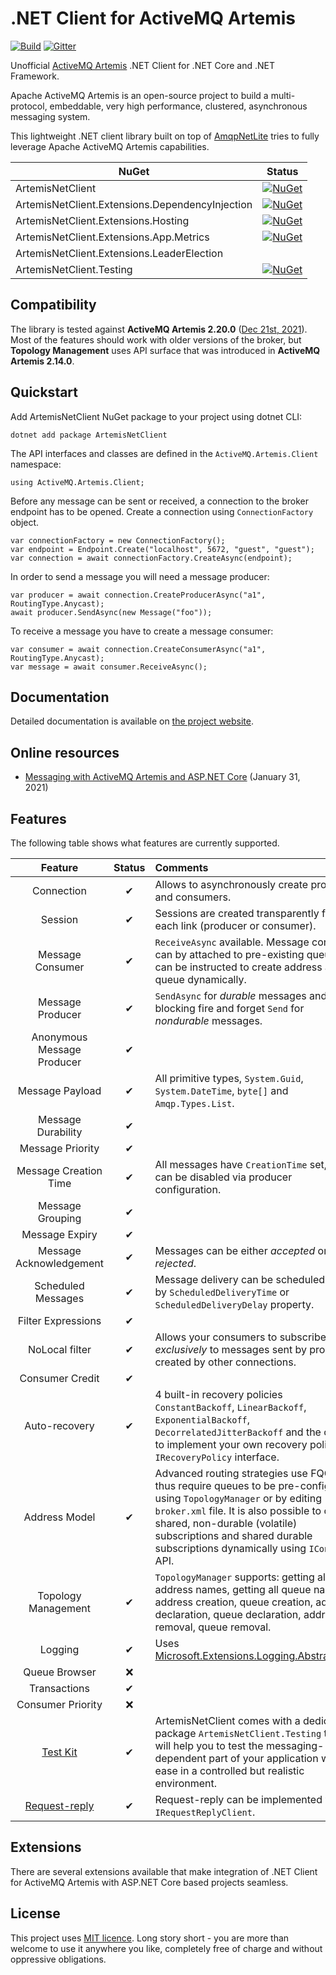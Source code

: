 # .NET Client for ActiveMQ Artemis

[![Build](https://github.com/Havret/dotnet-activemq-artemis-client/actions/workflows/build.yml/badge.svg)](https://github.com/Havret/dotnet-activemq-artemis-client/actions/workflows/build.yml)
[![Gitter](https://badges.gitter.im/dotnet-activemq-artemis-client/community.svg)](https://gitter.im/dotnet-activemq-artemis-client/community?utm_source=badge&utm_medium=badge&utm_campaign=pr-badge)

Unofficial [ActiveMQ Artemis](https://activemq.apache.org/components/artemis/) .NET Client for .NET Core and .NET Framework.

Apache ActiveMQ Artemis is an open-source project to build a multi-protocol, embeddable, very high performance, clustered, asynchronous messaging system.

This lightweight .NET client library built on top of [AmqpNetLite](http://azure.github.io/amqpnetlite/) tries to fully leverage Apache ActiveMQ Artemis capabilities.

|NuGet|Status|
|------|-------------|
|ArtemisNetClient|[![NuGet](https://img.shields.io/nuget/vpre/ArtemisNetClient.svg)](https://www.nuget.org/packages/ArtemisNetClient/)
|ArtemisNetClient.Extensions.DependencyInjection|[![NuGet](https://img.shields.io/nuget/vpre/ArtemisNetClient.Extensions.DependencyInjection.svg)](https://www.nuget.org/packages/ArtemisNetClient.Extensions.DependencyInjection/)
|ArtemisNetClient.Extensions.Hosting |[![NuGet](https://img.shields.io/nuget/vpre/ArtemisNetClient.Extensions.Hosting.svg)](https://www.nuget.org/packages/ArtemisNetClient.Extensions.Hosting/)
|ArtemisNetClient.Extensions.App.Metrics |[![NuGet](https://img.shields.io/nuget/vpre/ArtemisNetClient.Extensions.App.Metrics.svg)](https://www.nuget.org/packages/ArtemisNetClient.Extensions.App.Metrics/)
|ArtemisNetClient.Extensions.LeaderElection |
|ArtemisNetClient.Testing|[![NuGet](https://img.shields.io/nuget/vpre/ArtemisNetClient.Testing.svg)](https://www.nuget.org/packages/ArtemisNetClient.Testing/)


## Compatibility

The library is tested against **ActiveMQ Artemis 2.20.0** ([Dec 21st, 2021](https://github.com/Havret/dotnet-activemq-artemis-client/issues/316)). Most of the features should work with older versions of the broker, but **Topology Management** uses API surface that was introduced in **ActiveMQ Artemis 2.14.0**.

## Quickstart

Add ArtemisNetClient NuGet package to your project using dotnet CLI:

```
dotnet add package ArtemisNetClient
```

The API interfaces and classes are defined in the `ActiveMQ.Artemis.Client` namespace:

```
using ActiveMQ.Artemis.Client;
```

Before any message can be sent or received, a connection to the broker endpoint has to be opened. Create a connection using `ConnectionFactory` object.

```
var connectionFactory = new ConnectionFactory();
var endpoint = Endpoint.Create("localhost", 5672, "guest", "guest");
var connection = await connectionFactory.CreateAsync(endpoint);
```

In order to send a message you will need a message producer:

```
var producer = await connection.CreateProducerAsync("a1", RoutingType.Anycast);
await producer.SendAsync(new Message("foo"));
```

To receive a message you have to create a message consumer:

```
var consumer = await connection.CreateConsumerAsync("a1", RoutingType.Anycast);
var message = await consumer.ReceiveAsync();
```

## Documentation

Detailed documentation is available on [the project website](https://havret.github.io/dotnet-activemq-artemis-client/).

## Online resources

- [Messaging with ActiveMQ Artemis and ASP.NET Core](https://havret.io/activemq-artemis-net-core) (January 31, 2021)

## Features

The following table shows what features are currently supported.

|Feature|Status|Comments|
|:-:|:-:|:-|
|Connection|✔|Allows to asynchronously create producers and consumers.|
|Session|✔|Sessions are created transparently for each link (producer or consumer).|
|Message Consumer|✔|`ReceiveAsync` available. Message consumer can by attached to pre-existing queue or can be instructed to create address and queue dynamically.|
|Message Producer|✔|`SendAsync` for *durable* messages and non-blocking fire and forget `Send` for *nondurable* messages.|
|Anonymous Message Producer|✔||
|Message Payload|✔|All primitive types, `System.Guid`, `System.DateTime`, `byte[]` and `Amqp.Types.List`.|
|Message Durability|✔||
|Message Priority|✔||
|Message Creation Time|✔|All messages have `CreationTime` set, but it can be disabled via producer configuration.|
|Message Grouping|✔||
|Message Expiry|✔||
|Message Acknowledgement|✔|Messages can be either *accepted* or *rejected*.|
|Scheduled Messages|✔|Message delivery can be scheduled either by `ScheduledDeliveryTime` or `ScheduledDeliveryDelay` property.
|Filter Expressions|✔||
|NoLocal filter|✔|Allows your consumers to subscribe *exclusively* to messages sent by producers created by other connections.|
|Consumer Credit|✔||
|Auto-recovery|✔|4 built-in recovery policies `ConstantBackoff`, `LinearBackoff`, `ExponentialBackoff`, `DecorrelatedJitterBackoff` and the option to implement your own recovery policy via `IRecoveryPolicy` interface.|
|Address Model|✔|Advanced routing strategies use FQQN, thus require queues to be pre-configured using `TopologyManager` or by editing `broker.xml` file. It is also possible to create shared, non-durable (volatile) subscriptions and shared durable subscriptions dynamically using `IConsumer` API.|
|Topology Management|✔|`TopologyManager` supports: getting all address names, getting all queue names, address creation, queue creation, address declaration, queue declaration, address removal, queue removal.|
|Logging|✔|Uses [Microsoft.Extensions.Logging.Abstractions](https://www.nuget.org/packages/Microsoft.Extensions.Logging.Abstractions/).|
|Queue Browser|❌||
|Transactions|✔||
|Consumer Priority|❌||
|[Test Kit](https://havret.github.io/dotnet-activemq-artemis-client/docs/testing)|✔|ArtemisNetClient comes with a dedicated package `ArtemisNetClient.Testing` that will help you to test the messaging-dependent part of your application with ease in a controlled but realistic environment.|
|[Request-reply](https://havret.github.io/dotnet-activemq-artemis-client/docs/request-reply)|✔|Request-reply can be implemented with `IRequestReplyClient`.|

## Extensions
There are several extensions available that make integration of .NET Client for ActiveMQ Artemis with ASP.NET Core based projects seamless.

## License

This project uses [MIT licence](https://github.com/Havret/dotnet-activemq-artemis-client/blob/master/LICENSE). Long story short - you are more than welcome to use it anywhere you like, completely free of charge and without oppressive obligations.
